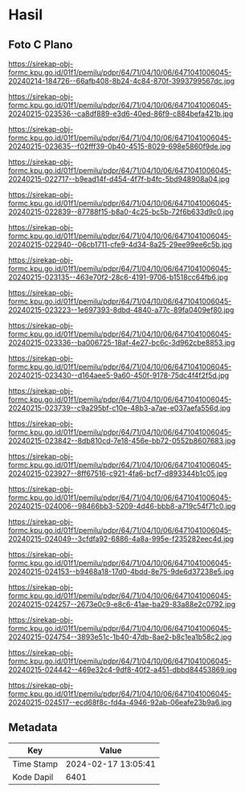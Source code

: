 # Hasil

## Foto C Plano

https://sirekap-obj-formc.kpu.go.id/01f1/pemilu/pdpr/64/71/04/10/06/6471041006045-20240214-184726--66afb408-8b24-4c84-870f-3993799567dc.jpg

https://sirekap-obj-formc.kpu.go.id/01f1/pemilu/pdpr/64/71/04/10/06/6471041006045-20240215-023536--ca8df889-e3d6-40ed-86f9-c884befa421b.jpg

https://sirekap-obj-formc.kpu.go.id/01f1/pemilu/pdpr/64/71/04/10/06/6471041006045-20240215-023635--f02fff39-0b40-4515-8029-698e5860f9de.jpg

https://sirekap-obj-formc.kpu.go.id/01f1/pemilu/pdpr/64/71/04/10/06/6471041006045-20240215-022717--b9ead14f-d454-4f7f-b4fc-5bd948908a04.jpg

https://sirekap-obj-formc.kpu.go.id/01f1/pemilu/pdpr/64/71/04/10/06/6471041006045-20240215-022839--87788f15-b8a0-4c25-bc5b-72f6b633d9c0.jpg

https://sirekap-obj-formc.kpu.go.id/01f1/pemilu/pdpr/64/71/04/10/06/6471041006045-20240215-022940--06cb1711-cfe9-4d34-8a25-29ee99ee6c5b.jpg

https://sirekap-obj-formc.kpu.go.id/01f1/pemilu/pdpr/64/71/04/10/06/6471041006045-20240215-023135--463e70f2-28c6-4191-9706-b1518cc64fb6.jpg

https://sirekap-obj-formc.kpu.go.id/01f1/pemilu/pdpr/64/71/04/10/06/6471041006045-20240215-023223--1e697393-8dbd-4840-a77c-89fa0409ef80.jpg

https://sirekap-obj-formc.kpu.go.id/01f1/pemilu/pdpr/64/71/04/10/06/6471041006045-20240215-023336--ba006725-18af-4e27-bc6c-3d962cbe8853.jpg

https://sirekap-obj-formc.kpu.go.id/01f1/pemilu/pdpr/64/71/04/10/06/6471041006045-20240215-023430--d164aee5-9a60-450f-9178-75dc4f4f2f5d.jpg

https://sirekap-obj-formc.kpu.go.id/01f1/pemilu/pdpr/64/71/04/10/06/6471041006045-20240215-023739--c9a295bf-c10e-48b3-a7ae-e037aefa556d.jpg

https://sirekap-obj-formc.kpu.go.id/01f1/pemilu/pdpr/64/71/04/10/06/6471041006045-20240215-023842--8db810cd-7e18-456e-bb72-0552b8607683.jpg

https://sirekap-obj-formc.kpu.go.id/01f1/pemilu/pdpr/64/71/04/10/06/6471041006045-20240215-023927--8ff67516-c921-4fa6-bcf7-d893344b1c05.jpg

https://sirekap-obj-formc.kpu.go.id/01f1/pemilu/pdpr/64/71/04/10/06/6471041006045-20240215-024006--98466bb3-5209-4d46-bbb8-a719c54f71c0.jpg

https://sirekap-obj-formc.kpu.go.id/01f1/pemilu/pdpr/64/71/04/10/06/6471041006045-20240215-024049--3cfdfa92-6886-4a8a-995e-f235282eec4d.jpg

https://sirekap-obj-formc.kpu.go.id/01f1/pemilu/pdpr/64/71/04/10/06/6471041006045-20240215-024153--b9468a18-17d0-4bdd-8e75-9de6d37238e5.jpg

https://sirekap-obj-formc.kpu.go.id/01f1/pemilu/pdpr/64/71/04/10/06/6471041006045-20240215-024257--2673e0c9-e8c6-41ae-ba29-83a88e2c0792.jpg

https://sirekap-obj-formc.kpu.go.id/01f1/pemilu/pdpr/64/71/04/10/06/6471041006045-20240215-024754--3893e51c-1b40-47db-8ae2-b8c1ea1b58c2.jpg

https://sirekap-obj-formc.kpu.go.id/01f1/pemilu/pdpr/64/71/04/10/06/6471041006045-20240215-024442--469e32c4-9df8-40f2-a451-dbbd84453869.jpg

https://sirekap-obj-formc.kpu.go.id/01f1/pemilu/pdpr/64/71/04/10/06/6471041006045-20240215-024517--ecd68f8c-fd4a-4946-92ab-06eafe23b9a6.jpg


## Metadata

| Key        | Value               |
| ---------- | ------------------- |
| Time Stamp | 2024-02-17 13:05:41 |
| Kode Dapil | 6401                |



